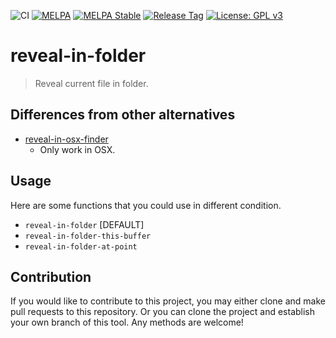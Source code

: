 ![CI](https://github.com/jcs-elpa/reveal-in-folder/workflows/CI/badge.svg)
[![MELPA](https://melpa.org/packages/reveal-in-folder-badge.svg)](https://melpa.org/#/reveal-in-folder)
[![MELPA Stable](https://stable.melpa.org/packages/reveal-in-folder-badge.svg)](https://stable.melpa.org/#/reveal-in-folder)
[![Release Tag](https://img.shields.io/github/tag/jcs-elpa/reveal-in-folder.svg?label=release)](https://github.com/jcs-elpa/reveal-in-folder/releases/latest)
[![License: GPL v3](https://img.shields.io/badge/License-GPL%20v3-blue.svg)](https://www.gnu.org/licenses/gpl-3.0)

# reveal-in-folder
> Reveal current file in folder.

## Differences from other alternatives

* [reveal-in-osx-finder](https://github.com/kaz-yos/reveal-in-osx-finder)
  - Only work in OSX.

## Usage

Here are some functions that you could use in different condition.

* `reveal-in-folder` [DEFAULT]
* `reveal-in-folder-this-buffer`
* `reveal-in-folder-at-point`

## Contribution

If you would like to contribute to this project, you may either
clone and make pull requests to this repository. Or you can
clone the project and establish your own branch of this tool.
Any methods are welcome!
